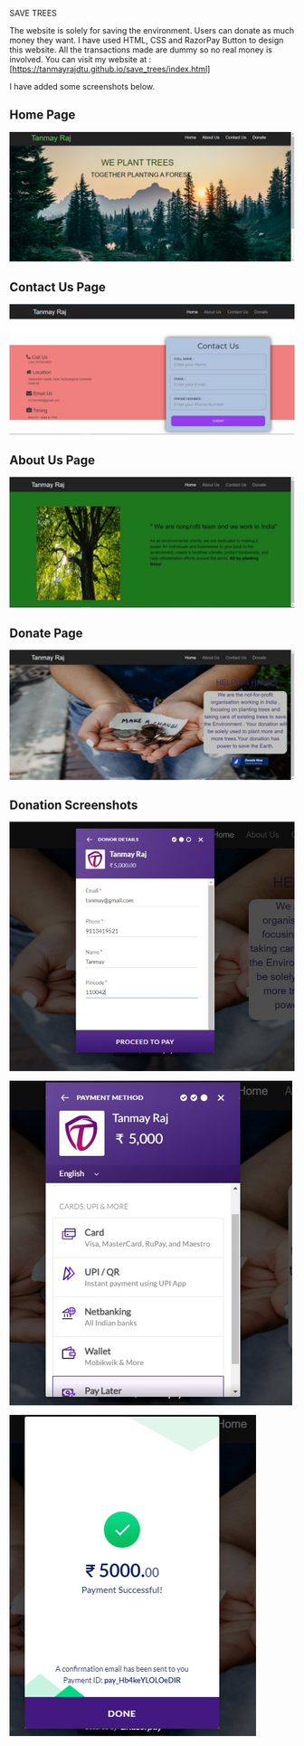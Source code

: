 SAVE TREES

The website is solely for saving the environment. Users can donate as much money they want. I have used HTML, CSS and RazorPay Button to design this website. 
All the transactions made are dummy so no real money is involved.
You can visit my website at : [https://tanmayrajdtu.github.io/save_trees/index.html]

I have added some screenshots below.

## Home Page
![Home Page](./images/homePage.jpg)

## Contact Us Page
![Contact Us](./images/contactUs.jpg)

## About Us Page
![About Us](./images/aboutPage.jpg)

## Donate Page
![Donate](./images/donateUs.jpg)

## Donation Screenshots
![1](./images/donate1.jpg)

![3](./images/donate3.jpg)

![2](./images/donate2.jpg)

